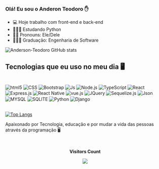 ### Olá! Eu sou o Anderon Teodoro ✋

- 💻 Hoje trabalho com front-end e back-end 
- 👨🏽‍🎓 Estudando Python
- 🧔🏽 Pronouns: Ele/Dele
- 👨🏽‍🎓 Graduação: Engenharia de Software


![Anderson-Teodoro GitHub stats](https://github-readme-stats.vercel.app/api?username=anderson-teodoro&show_icons=true&theme=merko)

## Tecnologias que eu uso no meu dia 🖥️

<div style="display: inline_block"><br/>
  <img align="center" alt="html5" src="https://img.shields.io/badge/HTML5-E34F26?style=for-the-badge&logo=html5&logoColor=white" />
  <img align="center" alt="CSS" src="https://img.shields.io/badge/CSS3-1572B6?style=for-the-badge&logo=css3&logoColor=white" />
   <img align="center" alt="Bootstrap" src="https://img.shields.io/badge/Bootstrap-563D7C?style=for-the-badge&logo=bootstrap&logoColor=white" />
  <img align="center" alt="Js" src="https://img.shields.io/badge/JavaScript-F7DF1E?style=for-the-badge&logo=javascript&logoColor=black" />
  <img align="center" alt="Node.js" src="https://img.shields.io/badge/Node.js-43853D?style=for-the-badge&logo=node.js&logoColor=white" />
   <img align="center" alt="TypeScript" src="https://img.shields.io/badge/TypeScript-007ACC?style=for-the-badge&logo=typescript&logoColor=white" />
   <img align="center" alt="React" src="https://img.shields.io/badge/React-20232A?style=for-the-badge&logo=react&logoColor=61DAFB" />
   <img align="center" alt="Express.js" src="https://img.shields.io/badge/Express.js-404D59?style=for-the-badge" />
   <img align="center" alt="React Native" src="https://img.shields.io/badge/React_Native-20232A?style=for-the-badge&logo=react&logoColor=61DAFB" />
   <img align="center" alt="vue.js" src="https://img.shields.io/badge/Vue.js-35495E?style=for-the-badge&logo=vue.js&logoColor=4FC08D" />
   <img align="center" alt="JQuery" src="https://img.shields.io/badge/jQuery-0769AD?style=for-the-badge&logo=jquery&logoColor=white" />
   <img align="center" alt="Sequelize.js" src="https://img.shields.io/badge/sequelize-323330?style=for-the-badge&logo=sequelize&logoColor=blue" />
  <img align="center" alt="Json" src="https://img.shields.io/badge/json%20web%20tokens-323330?style=for-the-badge&logo=json-web-tokens&logoColor=pink" />
  <img align="center" alt="MYSQL" src="https://img.shields.io/badge/MySQL-00000F?style=for-the-badge&logo=mysql&logoColor=white" />
  <img align="center" alt="SQLITE" src="https://img.shields.io/badge/SQLite-07405E?style=for-the-badge&logo=sqlite&logoColor=white" />
   <img align="center" alt="Python" src="https://img.shields.io/badge/Python-14354C?style=for-the-badge&logo=python&logoColor=white" />
   <img align="center" alt="Django" src="https://img.shields.io/badge/Django-092E20?style=for-the-badge&logo=django&logoColor=white" />
</div><br/>

[![Top Langs](https://github-readme-stats.vercel.app/api/top-langs/?username=anderson-teodoro&layout=compact)](https://github.com/anuraghazra/github-readme-stats)

Apaixonado por Tecnologia, educação e por mudar a vida das pessoas através da programação 🖥️

  <div align="center">
<br><p align="centre"><b>Visitors Count</b></p>  
<p align="center"><img align="center" src="https://profile-counter.glitch.me/{anderson-teodoro}/count.svg" /></p> 
<br></div>


